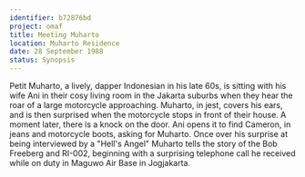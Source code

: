 ```yaml
---
identifier: b72876bd
project: omaf
title: Meeting Muharto
location: Muharto Residence
date: 28 September 1988
status: Synopsis
---
```


Petit Muharto, a lively, dapper Indonesian in his late 60s, is sitting
with his wife Ani in their cosy living room in the Jakarta suburbs when
they hear the roar of a large motorcycle approaching. Muharto, in jest,
covers his ears, and is then surprised when the motorcycle stops in
front of their house. A moment later, there is a knock on the door. Ani
opens it to find Cameron, in jeans and motorcycle boots, asking for
Muharto. Once over his surprise at being interviewed by a "Hell's Angel" Muharto
tells the story of the Bob Freeberg and RI-002, beginning with a
surprising telephone call he received while on duty in Maguwo Air Base in Jogjakarta.